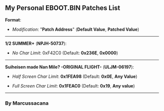 

## My Personal EBOOT.BIN Patches List

**Format**:
- *Modification*: "**Patch Address**" (**Default Value**, **Patched Value**)

---
**1/2 SUMMER+** (**NPJH-50737**):

- *No Char Limit*: 0xF42C0 (Default: **0x236E**, **0x0000**)

---
**Suiheisen made Nan Mile? -ORIGINAL FLIGHT-** (**ULJM-06197**):

- *Half Screen Char Limit*: **0x1FEA98** (Default: **0x0E**, **Any Value**)

- *Full Screen Char Limit*: **0x1FEAC0** (Default: **0x19**, **Any value**)

---

### By Marcussacana
